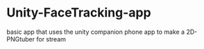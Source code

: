 # Unity-FaceTracking-app
basic app that uses the unity companion phone app to make a 2D-PNGtuber for stream
